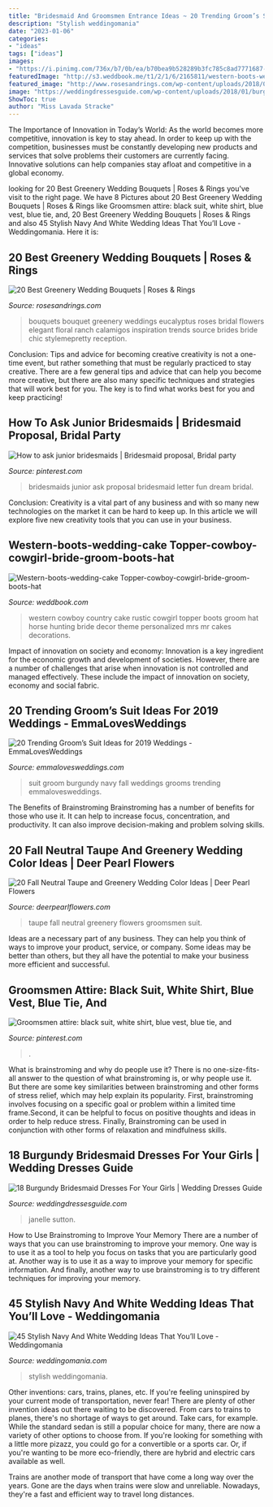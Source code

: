 ```yaml
---
title: "Bridesmaid And Groomsmen Entrance Ideas ~ 20 Trending Groom’s Suit Ideas For 2019 Weddings"
description: "Stylish weddingomania"
date: "2023-01-06"
categories:
- "ideas"
tags: ["ideas"]
images:
- "https://i.pinimg.com/736x/b7/0b/ea/b70bea9b528289b3fc785c8ad7771687--junior-bridesmaids-september.jpg"
featuredImage: "http://s3.weddbook.me/t1/2/1/6/2165811/western-boots-wedding-cake-topper-cowboy-cowgirl-bride-groom-boots-hat-rustic-wedding-decor-personalized-country-mr-and-mrs-hunting-horse.jpg"
featured_image: "http://www.rosesandrings.com/wp-content/uploads/2018/06/white-roses-and-eucalyptus-wedding-bouquet.jpg"
image: "https://weddingdressesguide.com/wp-content/uploads/2018/01/burgundy-bridesmaid-dresses-long-sequins-neckline-for-fall-janelle-sutton.jpg"
ShowToc: true
author: "Miss Lavada Stracke"
---
```



The Importance of Innovation in Today’s World:
As the world becomes more competitive, innovation is key to stay ahead. In order to keep up with the competition, businesses must be constantly developing new products and services that solve problems their customers are currently facing. Innovative solutions can help companies stay afloat and competitive in a global economy.

	

		
looking for 20 Best Greenery Wedding Bouquets | Roses &amp; Rings you've visit to the right page. We have 8 Pictures about 20 Best Greenery Wedding Bouquets | Roses &amp; Rings like Groomsmen attire: black suit, white shirt, blue vest, blue tie, and, 20 Best Greenery Wedding Bouquets | Roses &amp; Rings and also 45 Stylish Navy And White Wedding Ideas That You’ll Love - Weddingomania. Here it is:
		
    
## 20 Best Greenery Wedding Bouquets | Roses &amp; Rings

<img loading=lazy src="http://www.rosesandrings.com/wp-content/uploads/2018/06/white-roses-and-eucalyptus-wedding-bouquet.jpg" onerror="this.onerror=null;this.src='https://tse2.mm.bing.net/th?id=OIP.bBX-2BrY4BYpg5_iTPCRzgHaLH&amp;pid=15.1';" alt="20 Best Greenery Wedding Bouquets | Roses &amp; Rings">

_Source: rosesandrings.com_

>bouquets bouquet greenery weddings eucalyptus roses bridal flowers elegant floral ranch calamigos inspiration trends source brides bride chic stylemepretty reception. 

	

Conclusion: Tips and advice for becoming creative
creativity is not a one-time event, but rather something that must be regularly practiced to stay creative. There are a few general tips and advice that can help you become more creative, but there are also many specific techniques and strategies that will work best for you. The key is to find what works best for you and keep practicing!

    
## How To Ask Junior Bridesmaids | Bridesmaid Proposal, Bridal Party

<img loading=lazy src="https://i.pinimg.com/736x/b7/0b/ea/b70bea9b528289b3fc785c8ad7771687--junior-bridesmaids-september.jpg" onerror="this.onerror=null;this.src='https://tse4.mm.bing.net/th?id=OIP.Qd755IHBQZo7ea-BqTsUdQEsDh&amp;pid=15.1';" alt="How to ask junior bridesmaids | Bridesmaid proposal, Bridal party">

_Source: pinterest.com_

>bridesmaids junior ask proposal bridesmaid letter fun dream bridal. 

	

Conclusion:
Creativity is a vital part of any business and with so many new technologies on the market it can be hard to keep up. In this article we will explore five new creativity tools that you can use in your business.

    
## Western-boots-wedding-cake Topper-cowboy-cowgirl-bride-groom-boots-hat

<img loading=lazy src="http://s3.weddbook.me/t1/2/1/6/2165811/western-boots-wedding-cake-topper-cowboy-cowgirl-bride-groom-boots-hat-rustic-wedding-decor-personalized-country-mr-and-mrs-hunting-horse.jpg" onerror="this.onerror=null;this.src='https://tse3.mm.bing.net/th?id=OIP.3yyn3SnviFBaNF5b4OvzXQHaKv&amp;pid=15.1';" alt="Western-boots-wedding-cake Topper-cowboy-cowgirl-bride-groom-boots-hat">

_Source: weddbook.com_

>western cowboy country cake rustic cowgirl topper boots groom hat horse hunting bride decor theme personalized mrs mr cakes decorations. 

	

Impact of innovation on society and economy:
Innovation is a key ingredient for the economic growth and development of societies. However, there are a number of challenges that arise when innovation is not controlled and managed effectively. These include the impact of innovation on society, economy and social fabric.

    
## 20 Trending Groom’s Suit Ideas For 2019 Weddings - EmmaLovesWeddings

<img loading=lazy src="https://emmalovesweddings.com/wp-content/uploads/2018/09/navy-and-burgundy-groom-wedding-suit-for-fall-and-winter.jpg" onerror="this.onerror=null;this.src='https://tse3.mm.bing.net/th?id=OIP.ULEkH9C46Wz2DJMCwskqHQHaLG&amp;pid=15.1';" alt="20 Trending Groom’s Suit Ideas for 2019 Weddings - EmmaLovesWeddings">

_Source: emmalovesweddings.com_

>suit groom burgundy navy fall weddings grooms trending emmalovesweddings. 

	

The Benefits of Brainstroming
Brainstroming has a number of benefits for those who use it. It can help to increase focus, concentration, and productivity. It can also improve decision-making and problem solving skills.

    
## 20 Fall Neutral Taupe And Greenery Wedding Color Ideas | Deer Pearl Flowers

<img loading=lazy src="https://www.deerpearlflowers.com/wp-content/uploads/2019/03/fall-taupe-groomsmen-suit.jpg" onerror="this.onerror=null;this.src='https://tse1.mm.bing.net/th?id=OIP.93W31_UiPn3KAQQDRn9kTgHaLH&amp;pid=15.1';" alt="20 Fall Neutral Taupe and Greenery Wedding Color Ideas | Deer Pearl Flowers">

_Source: deerpearlflowers.com_

>taupe fall neutral greenery flowers groomsmen suit. 

	

Ideas are a necessary part of any business. They can help you think of ways to improve your product, service, or company. Some ideas may be better than others, but they all have the potential to make your business more efficient and successful.

    
## Groomsmen Attire: Black Suit, White Shirt, Blue Vest, Blue Tie, And

<img loading=lazy src="https://s-media-cache-ak0.pinimg.com/736x/c2/9b/ae/c29bae88f0cb14f62282b580fd08660d.jpg" onerror="this.onerror=null;this.src='https://tse4.mm.bing.net/th?id=OIP.Yv4evBSjPW74IfI9IuH9cAAAAA&amp;pid=15.1';" alt="Groomsmen attire: black suit, white shirt, blue vest, blue tie, and">

_Source: pinterest.com_

>. 

	

What is brainstroming and why do people use it?
There is no one-size-fits-all answer to the question of what brainstroming is, or why people use it. But there are some key similarities between brainstroming and other forms of stress relief, which may help explain its popularity. First, brainstroming involves focusing on a specific goal or problem within a limited time frame.Second, it can be helpful to focus on positive thoughts and ideas in order to help reduce stress. Finally, Brainstroming can be used in conjunction with other forms of relaxation and mindfulness skills.

    
## 18 Burgundy Bridesmaid Dresses For Your Girls | Wedding Dresses Guide

<img loading=lazy src="https://weddingdressesguide.com/wp-content/uploads/2018/01/burgundy-bridesmaid-dresses-long-sequins-neckline-for-fall-janelle-sutton.jpg" onerror="this.onerror=null;this.src='https://tse1.mm.bing.net/th?id=OIP.-C5zRDmoVPc_XZgBggXUtQHaLG&amp;pid=15.1';" alt="18 Burgundy Bridesmaid Dresses For Your Girls | Wedding Dresses Guide">

_Source: weddingdressesguide.com_

>janelle sutton. 

	

How to Use Brainstroming to Improve Your Memory
There are a number of ways that you can use brainstroming to improve your memory. One way is to use it as a tool to help you focus on tasks that you are particularly good at. Another way is to use it as a way to improve your memory for specific information. And finally, another way to use brainstroming is to try different techniques for improving your memory.

    
## 45 Stylish Navy And White Wedding Ideas That You’ll Love - Weddingomania

<img loading=lazy src="https://i.weddingomania.com/stylish-navy-and-white-wedding-ideas-that-youll-love-46-500x678.jpg" onerror="this.onerror=null;this.src='https://tse1.mm.bing.net/th?id=OIP.GAgFInovp9ZEvZhvjc9-FQHaKC&amp;pid=15.1';" alt="45 Stylish Navy And White Wedding Ideas That You’ll Love - Weddingomania">

_Source: weddingomania.com_

>stylish weddingomania. 

	

Other inventions: cars, trains, planes, etc.
If you're feeling uninspired by your current mode of transportation, never fear! There are plenty of other invention ideas out there waiting to be discovered. From cars to trains to planes, there's no shortage of ways to get around.
Take cars, for example. While the standard sedan is still a popular choice for many, there are now a variety of other options to choose from. If you're looking for something with a little more pizazz, you could go for a convertible or a sports car. Or, if you're wanting to be more eco-friendly, there are hybrid and electric cars available as well.

Trains are another mode of transport that have come a long way over the years. Gone are the days when trains were slow and unreliable. Nowadays, they're a fast and efficient way to travel long distances.

